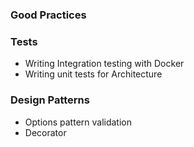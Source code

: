 ### Good Practices

### Tests
- Writing Integration testing with Docker
- Writing unit tests for Architecture

### Design Patterns
- Options pattern validation
- Decorator